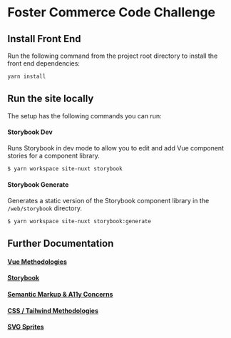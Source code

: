 # Foster Commerce Code Challenge


## Install Front End
Run the following command from the project root directory to install the front end dependencies:

```bash
yarn install
```

## Run the site locally
The setup has the following commands you can run:

#### Storybook Dev
Runs Storybook in dev mode to allow you to edit and add Vue component stories for a component library.

```bash
$ yarn workspace site-nuxt storybook
```

#### Storybook Generate
Generates a static version of the Storybook component library in the ``/web/storybook`` directory.

```bash
$ yarn workspace site-nuxt storybook:generate
```

## Further Documentation

#### [Vue Methodologies](docs/vue.md)

#### [Storybook](docs/storybook.md)

#### [Semantic Markup & A11y Concerns](docs/markup.md)

#### [CSS / Tailwind Methodologies](docs/css.md)

#### [SVG Sprites](docs/svg.md)